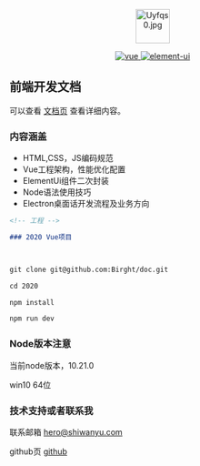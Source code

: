 <p align="center">
    <img width="60" 
    src="https://s1.ax1x.com/2020/07/17/Uyfqs0.th.jpg" alt="Uyfqs0.jpg" border="0" />
</p>

<p align="center">
  <a href="https://github.com/vuejs/vue">
    <img src="https://img.shields.io/badge/vue-2.6.10-brightgreen.svg" alt="vue">
  </a>
  <a href="https://github.com/ElemeFE/element">
    <img src="https://img.shields.io/badge/element--ui-2.7.0-brightgreen.svg" alt="element-ui">
  </a>
</p>

## 前端开发文档

可以查看 [文档页](https://birght.github.io/doc/) 查看详细内容。


### 内容涵盖

- HTML,CSS，JS编码规范
- Vue工程架构，性能优化配置
- ElementUi组件二次封装
- Node语法使用技巧
- Electron桌面话开发流程及业务方向


```markdown
<!-- 工程 -->

### 2020 Vue项目



git clone git@github.com:Birght/doc.git

cd 2020

npm install 

npm run dev

```



### Node版本注意

当前node版本，10.21.0

win10 64位

### 技术支持或者联系我

联系邮箱 [hero@shiwanyu.com](https://hero@shiwanyu.com/) 

github页  [github](https://github.com/Birght)